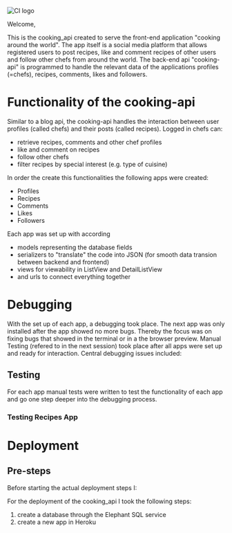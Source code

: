 ![CI logo](https://codeinstitute.s3.amazonaws.com/fullstack/ci_logo_small.png)

Welcome,

This is the cooking_api created to serve the front-end application "cooking around the world". The app itself is a social media platform that allows registered users to post recipes, like and comment recipes of other users and follow other chefs from around the world. The back-end api "cooking-api" is programmed to handle the relevant data of the applications profiles (=chefs), recipes, comments, likes and followers. 

# Functionality of the cooking-api
Similar to a blog api, the cooking-api handles the interaction between user profiles (called chefs) and their posts (called recipes). Logged in chefs can:

* retrieve recipes, comments and other chef profiles
* like and comment on recipes
* follow other chefs
* filter recipes by special interest (e.g. type of cuisine)

In order the create this functionalities the following apps were created:
* Profiles
* Recipes
* Comments
* Likes
* Followers

Each app was set up with according 
* models representing the database fields
* serializers to "translate" the code into JSON (for smooth data transion between backend and frontend)
* views for viewability in ListView and DetailListView
* and urls to connect everything together 

# Debugging
With the set up of each app, a debugging took place. The next app was only installed after the app showed no more bugs. Thereby the focus was on fixing bugs that showed in the terminal or in a the browser preview. Manual Testing (refered to in the next session) took place after all apps were set up and ready for interaction.
Central debugging issues included:

##


## Testing

For each app manual tests were written to test the functionality of each app and go one step deeper into the debugging process.

### Testing Recipes App



# Deployment

## Pre-steps
Before starting the actual deployment steps I:

For the deployment of the cooking_api I took the following steps:
1. create a database through the Elephant SQL service
2. create a new app in Heroku
